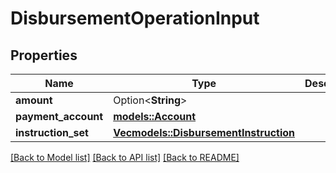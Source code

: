 # DisbursementOperationInput

## Properties

Name | Type | Description | Notes
------------ | ------------- | ------------- | -------------
**amount** | Option<**String**> |  | [optional]
**payment_account** | [**models::Account**](Account.md) |  | 
**instruction_set** | [**Vec<models::DisbursementInstruction>**](DisbursementInstruction.md) |  | 

[[Back to Model list]](../README.md#documentation-for-models) [[Back to API list]](../README.md#documentation-for-api-endpoints) [[Back to README]](../README.md)


